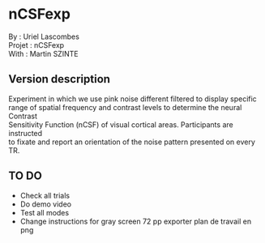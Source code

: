 # nCSFexp
By :      Uriel Lascombes<br/>
Projet :  nCSFexp<br/>
With :    Martin SZINTE

## Version description
Experiment in which we use pink noise different filtered to display specific <br/>
range of spatial frequency and contrast levels to determine the neural Contrast <br/>
Sensitivity Function (nCSF) of visual cortical areas. Participants are instructed<br/>
to fixate and report an orientation of the noise pattern presented on every TR.

## TO DO 
- Check all trials
- Do demo video
- Test all modes
- Change instructions for gray screen 72 pp exporter plan de travail en png